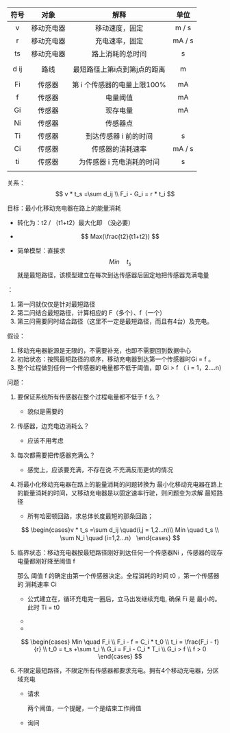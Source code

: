 | 符号 |    对象    |             解释             |  单位  |
| :--: | :--------: | :--------------------------: | :----: |
|  v   | 移动充电器 |        移动速度，固定        | m / s  |
|  r   | 移动充电器 |        充电速率，固定        | mA / s |
|  ts  | 移动充电器 |       路上消耗的总时间       |   s    |
|      |            |                              |        |
| d ij |    路线    | 最短路径上第i点到第j点的距离 |   m    |
|      |            |                              |        |
|  Fi  |   传感器   | 第 i 个传感器的电量上限100%  |   mA   |
|  f   |   传感器   |           电量阈值           |   mA   |
|  Gi  |   传感器   |           现存电量           |   mA   |
|  Ni  |   传感器   |           传感器点           |        |
|  Ti  |   传感器   |    到达传感器 i 前的时间     |   s    |
|  Ci  |   传感器   |       传感器的消耗速率       | mA / s |
|  ti  |   传感器   |  为传感器 i 充电消耗的时间   |   s    |
|      |            |                              |        |

关系：
$$
v * t_s =\sum d_ij  \\ F_i - G_i = r * t_i
$$

目标：最小化移动充电器在路上的能量消耗

- 转化为：t2 / （t1+t2）最大化即 （没必要）

- $$
  Max(\frac{t2}{t1+t2})
  $$

- 简单模型：直接求 
  $$
   Min\quad t_s 
  $$
  ​	就是最短路径，该模型建立在每次到达传感器后固定地把传感器充满电量

：

1. 第一问就仅仅是针对最短路径
2. 第二问结合最短路径，计算相应的 F（多个）、f（一个）
3. 第三问需要同时结合路径（这里不一定是最短路径，而且有4台）及充电。

假设：

1.  移动充电器能源是无限的，不需要补充，也即不需要回到数据中心
2. 初始状态：按照最短路径的顺序，移动充电器到达第一个传感器时Gi = f 。
3.  整个过程做到任何一个传感器的电量都不低于阈值，即 Gi > f （ i = 1，2....n）

问题：

1. 要保证系统所有传感器在整个过程电量都不低于 f 么？
   - 貌似是需要的
2. 传感器，边充电边消耗么？
   - 应该不用考虑
3. 每次都需要把传感器充满么？
   - 感觉上，应该要充满，不存在说 不充满反而更优的情况



1. 将最小化移动充电器在路上的能量消耗的问题转换为 最小化移动充电器在路上的能量消耗的时间，又移动充电器是以固定速率行驶，则问题变为求解 最短路径

   - 所有哈密顿回路，求总体长度最短的那条回路；

   
   $$
   \begin{cases}v * t_s =\sum d_ij \quad(i,j = 1,2...n)\\ Min \quad t_s  \\ \sum N_i \quad (i=1,2...n） \end{cases}
   $$
   

2. 临界状态：移动充电器按最短路径刚好到达任何一个传感器Ni ，传感器的现存电量都刚好降至阈值 f 

   那么 阈值 f 的确定由第一个传感器决定。全程消耗的时间 t0 ，第一个传感器的 消耗速率 Ci 

   - 公式建立在，循环充电完一圈后，立马出发继续充电, 确保 Fi 是 最小的。此时 Ti = t0

   - 

   - 

     

   $$
   \begin{cases}
   	Min \quad F_i  \\
   	F_i - f = C_i * t_0 \\ 
   	t_i = \frac{F_i - f}{r} \\ 
   	t_0 = t_s +\sum t_i \\ 
   	G_i = F_i - C_i * T_i \\ 
   	G_i > f \\ 
   	f > 0
   	\end{cases}
   $$

   

3. 不限定最短路径，不限定所有传感器都要求充电。拥有4个移动充电器，分区域充电

   - 请求

     两个阈值，一个提醒，一个是结束工作阈值

   - 询问





